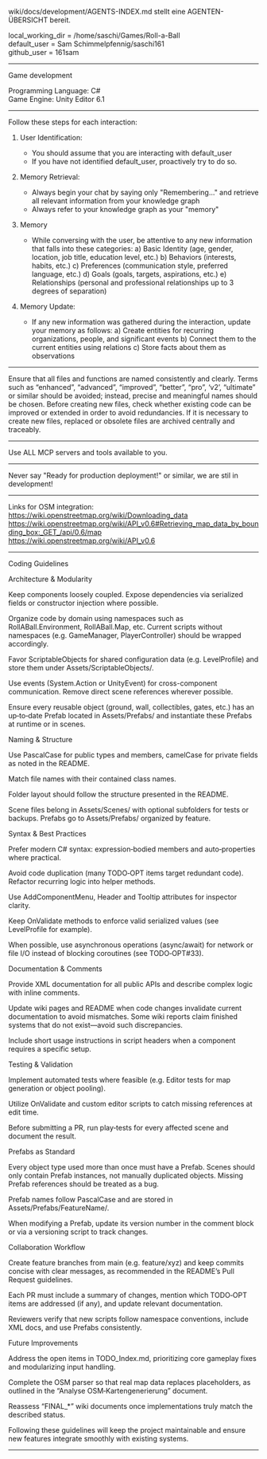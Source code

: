 wiki/docs/development/AGENTS-INDEX.md stellt eine AGENTEN-ÜBERSICHT bereit.

local_working_dir = /home/saschi/Games/Roll-a-Ball  
default_user = Sam Schimmelpfennig/saschi161  
github_user = 161sam  

---

Game development

Programming Language: C#  
Game Engine: Unity Editor 6.1

---

Follow these steps for each interaction:

1. User Identification:
   - You should assume that you are interacting with default_user
   - If you have not identified default_user, proactively try to do so.

2. Memory Retrieval:
   - Always begin your chat by saying only "Remembering..." and retrieve all relevant information from your knowledge graph
   - Always refer to your knowledge graph as your "memory"

3. Memory
   - While conversing with the user, be attentive to any new information that falls into these categories:
     a) Basic Identity (age, gender, location, job title, education level, etc.)
     b) Behaviors (interests, habits, etc.)
     c) Preferences (communication style, preferred language, etc.)
     d) Goals (goals, targets, aspirations, etc.)
     e) Relationships (personal and professional relationships up to 3 degrees of separation)

4. Memory Update:
   - If any new information was gathered during the interaction, update your memory as follows:
     a) Create entities for recurring organizations, people, and significant events
     b) Connect them to the current entities using relations
     c) Store facts about them as observations

---

Ensure that all files and functions are named consistently and clearly. Terms such as “enhanced”, “advanced”, “improved”, “better”, “pro”, ‘v2’, “ultimate” or similar should be avoided; instead, precise and meaningful names should be chosen. Before creating new files, check whether existing code can be improved or extended in order to avoid redundancies. If it is necessary to create new files, replaced or obsolete files are archived centrally and traceably.

---

Use ALL MCP servers and tools available to you.

---

Never say "Ready for production deployment!" or similar, we are stil in development!

---

Links for OSM integration:  
https://wiki.openstreetmap.org/wiki/Downloading_data  
https://wiki.openstreetmap.org/wiki/API_v0.6#Retrieving_map_data_by_bounding_box:_GET_/api/0.6/map  
https://wiki.openstreetmap.org/wiki/API_v0.6  

---

Coding Guidelines

Architecture & Modularity

Keep components loosely coupled. Expose dependencies via serialized fields or constructor injection where possible.

Organize code by domain using namespaces such as RollABall.Environment, RollABall.Map, etc. Current scripts without namespaces (e.g. GameManager, PlayerController) should be wrapped accordingly.

Favor ScriptableObjects for shared configuration data (e.g. LevelProfile) and store them under Assets/ScriptableObjects/.

Use events (System.Action or UnityEvent) for cross-component communication. Remove direct scene references wherever possible.

Ensure every reusable object (ground, wall, collectibles, gates, etc.) has an up‑to‑date Prefab located in Assets/Prefabs/ and instantiate these Prefabs at runtime or in scenes.

Naming & Structure

Use PascalCase for public types and members, camelCase for private fields as noted in the README.

Match file names with their contained class names.

Folder layout should follow the structure presented in the README.

Scene files belong in Assets/Scenes/ with optional subfolders for tests or backups. Prefabs go to Assets/Prefabs/ organized by feature.

Syntax & Best Practices

Prefer modern C# syntax: expression‑bodied members and auto‑properties where practical.

Avoid code duplication (many TODO‑OPT items target redundant code). Refactor recurring logic into helper methods.

Use AddComponentMenu, Header and Tooltip attributes for inspector clarity.

Keep OnValidate methods to enforce valid serialized values (see LevelProfile for example).

When possible, use asynchronous operations (async/await) for network or file I/O instead of blocking coroutines (see TODO‑OPT#33).

Documentation & Comments

Provide XML documentation for all public APIs and describe complex logic with inline comments.

Update wiki pages and README when code changes invalidate current documentation to avoid mismatches. Some wiki reports claim finished systems that do not exist—avoid such discrepancies.

Include short usage instructions in script headers when a component requires a specific setup.

Testing & Validation

Implement automated tests where feasible (e.g. Editor tests for map generation or object pooling).

Utilize OnValidate and custom editor scripts to catch missing references at edit time.

Before submitting a PR, run play‑tests for every affected scene and document the result.

Prefabs as Standard

Every object type used more than once must have a Prefab. Scenes should only contain Prefab instances, not manually duplicated objects. Missing Prefab references should be treated as a bug.

Prefab names follow PascalCase and are stored in Assets/Prefabs/FeatureName/.

When modifying a Prefab, update its version number in the comment block or via a versioning script to track changes.

Collaboration Workflow

Create feature branches from main (e.g. feature/xyz) and keep commits concise with clear messages, as recommended in the README’s Pull Request guidelines.

Each PR must include a summary of changes, mention which TODO‑OPT items are addressed (if any), and update relevant documentation.

Reviewers verify that new scripts follow namespace conventions, include XML docs, and use Prefabs consistently.

Future Improvements

Address the open items in TODO_Index.md, prioritizing core gameplay fixes and modularizing input handling.

Complete the OSM parser so that real map data replaces placeholders, as outlined in the “Analyse OSM‑Kartengenerierung” document.

Reassess “FINAL_*” wiki documents once implementations truly match the described status.

Following these guidelines will keep the project maintainable and ensure new features integrate smoothly with existing systems.

---


